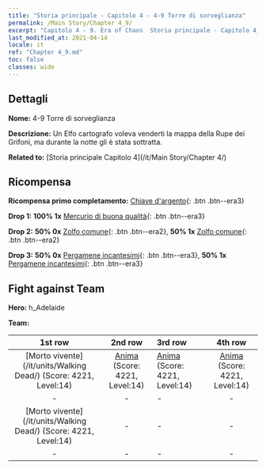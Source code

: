 ```yaml
---
title: "Storia principale - Capitolo 4 - 4-9 Torre di sorveglianza"
permalink: /Main Story/Chapter 4_9/
excerpt: "Capitolo 4 - 9. Era of Chaos  Storia principale - Capitolo 4_9. 4-9 Torre di sorveglianza"
last_modified_at: 2021-04-14
locale: it
ref: "Chapter 4_9.md"
toc: false
classes: wide
---
```


## Dettagli

 **Nome:** 4-9 Torre di sorveglianza

 **Descrizione:** Un Elfo cartografo voleva venderti la mappa della Rupe dei Grifoni, ma durante la notte gli è stata sottratta.

 **Related to:** [Storia principale Capitolo 4](/it/Main Story/Chapter 4/)

## Ricompensa

 **Ricompensa primo completamento:** [Chiave d'argento](/it/Items/con_693/){: .btn .btn--era3}

 **Drop 1:** **100% 1x** [Mercurio di buona qualità](/it/Items/mat_14/){: .btn .btn--era3}

 **Drop 2:** **50% 0x** [Zolfo comune](/it/Items/mat_9/){: .btn .btn--era2}, **50% 1x** [Zolfo comune](/it/Items/mat_9/){: .btn .btn--era2}

 **Drop 3:** **50% 0x** [Pergamene incantesimi](/it/Items/con_694/){: .btn .btn--era3}, **50% 1x** [Pergamene incantesimi](/it/Items/con_694/){: .btn .btn--era3}


## Fight against Team
 **Hero:** h_Adelaide

 **Team:**


  | 1st row | 2nd row | 3rd row | 4th row |
  |:----:|:----:|:----|:----:|
  | [Morto vivente](/it/units/Walking Dead/) (Score: 4221, Level:14)  | [Anima](/it/units/Wight/) (Score: 4221, Level:14)  | [Anima](/it/units/Wight/) (Score: 4221, Level:14)  | [Anima](/it/units/Wight/) (Score: 4221, Level:14)  |
  | - | - | - | - |
  | [Morto vivente](/it/units/Walking Dead/) (Score: 4221, Level:14)  | - | - | - |
  | - | - | - | - |


